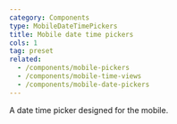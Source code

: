 ```yaml
---
category: Components
type: MobileDateTimePickers
title: Mobile date time pickers
cols: 1
tag: preset
related:
  - /components/mobile-pickers
  - /components/mobile-time-views
  - /components/mobile-date-pickers
---
```



A date time picker designed for the mobile.